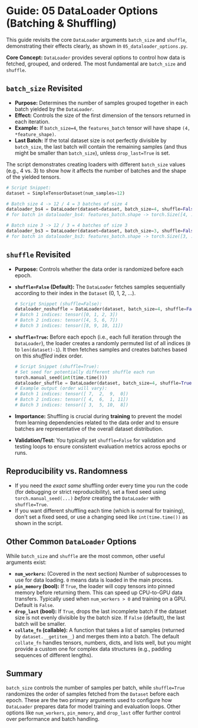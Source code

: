 # Guide: 05 DataLoader Options (Batching & Shuffling)

This guide revisits the core `DataLoader` arguments `batch_size` and `shuffle`, demonstrating their effects clearly, as shown in `05_dataloader_options.py`.

**Core Concept:** `DataLoader` provides several options to control how data is fetched, grouped, and ordered. The most fundamental are `batch_size` and `shuffle`.

## `batch_size` Revisited

- **Purpose:** Determines the number of samples grouped together in each batch yielded by the `DataLoader`.
- **Effect:** Controls the size of the first dimension of the tensors returned in each iteration.
- **Example:** If `batch_size=4`, the `features_batch` tensor will have shape `(4, *feature_shape)`.
- **Last Batch:** If the total dataset size is not perfectly divisible by `batch_size`, the last batch will contain the remaining samples (and thus might be smaller than `batch_size`), unless `drop_last=True` is set.

The script demonstrates creating loaders with different `batch_size` values (e.g., 4 vs. 3) to show how it affects the number of batches and the shape of the yielded tensors.

```python
# Script Snippet:
dataset = SimpleTensorDataset(num_samples=12)

# Batch size 4 -> 12 / 4 = 3 batches of size 4
dataloader_bs4 = DataLoader(dataset=dataset, batch_size=4, shuffle=False)
# for batch in dataloader_bs4: features_batch.shape -> torch.Size([4, ...])

# Batch size 3 -> 12 / 3 = 4 batches of size 3
dataloader_bs3 = DataLoader(dataset=dataset, batch_size=3, shuffle=False)
# for batch in dataloader_bs3: features_batch.shape -> torch.Size([3, ...])
```

## `shuffle` Revisited

- **Purpose:** Controls whether the data order is randomized before each epoch.
- **`shuffle=False` (Default):** The `DataLoader` fetches samples sequentially according to their index in the `Dataset` (0, 1, 2, ...).

  ```python
  # Script Snippet (shuffle=False):
  dataloader_noshuffle = DataLoader(dataset, batch_size=4, shuffle=False)
  # Batch 1 indices: tensor([0, 1, 2, 3]) 
  # Batch 2 indices: tensor([4, 5, 6, 7])
  # Batch 3 indices: tensor([8, 9, 10, 11])
    ```

- **`shuffle=True`:** Before each epoch (i.e., each full iteration through the `DataLoader`), the loader creates a randomly permuted list of all indices (`0` to `len(dataset)-1`). It then fetches samples and creates batches based on this _shuffled_ index order.

  ```python
  # Script Snippet (shuffle=True):
  # Set seed for potentially different shuffle each run
  torch.manual_seed(int(time.time()))
  dataloader_shuffle = DataLoader(dataset, batch_size=4, shuffle=True)
  # Example output (order will vary):
  # Batch 1 indices: tensor([ 7,  2,  9,  0])
  # Batch 2 indices: tensor([ 4,  6,  1, 11])
  # Batch 3 indices: tensor([ 3,  5, 10,  8])
  ```

- **Importance:** Shuffling is crucial during **training** to prevent the model from learning dependencies related to the data order and to ensure batches are representative of the overall dataset distribution.
- **Validation/Test:** You typically set `shuffle=False` for validation and testing loops to ensure consistent evaluation metrics across epochs or runs.

## Reproducibility vs. Randomness

- If you need the _exact same_ shuffling order every time you run the code (for debugging or strict reproducibility), set a fixed seed using `torch.manual_seed(...)` _before_ creating the `DataLoader` with `shuffle=True`.
- If you want different shuffling each time (which is normal for training), don't set a fixed seed, or use a changing seed like `int(time.time())` as shown in the script.

## Other Common `DataLoader` Options

While `batch_size` and `shuffle` are the most common, other useful arguments exist:

- **`num_workers`:** (Covered in the next section) Number of subprocesses to use for data loading. `0` means data is loaded in the main process.
- **`pin_memory` (bool):** If `True`, the loader will copy tensors into pinned memory before returning them. This can speed up CPU-to-GPU data transfers. Typically used when `num_workers > 0` and training on a GPU. Default is `False`.
- **`drop_last` (bool):** If `True`, drops the last incomplete batch if the dataset size is not evenly divisible by the batch size. If `False` (default), the last batch will be smaller.
- **`collate_fn` (callable):** A function that takes a list of samples (returned by `dataset.__getitem__`) and merges them into a batch. The default `collate_fn` handles tensors, numbers, dicts, and lists well, but you might provide a custom one for complex data structures (e.g., padding sequences of different lengths).

## Summary

`batch_size` controls the number of samples per batch, while `shuffle=True` randomizes the order of samples fetched from the `Dataset` before each epoch. These are the two primary arguments used to configure how `DataLoader` prepares data for model training and evaluation loops. Other options like `num_workers`, `pin_memory`, and `drop_last` offer further control over performance and batch handling.
